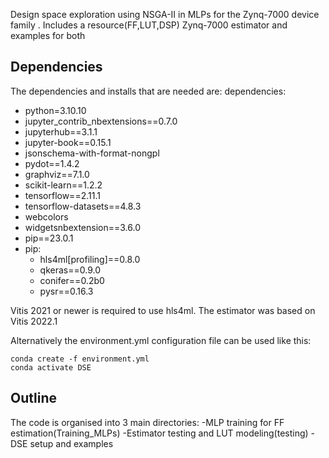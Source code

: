 Design space exploration using NSGA-II in MLPs for the Zynq-7000 device family . Includes a resource(FF,LUT,DSP) Zynq-7000 estimator and examples for both

## Dependencies
The dependencies and installs that are needed are:
dependencies:
  - python=3.10.10
  - jupyter_contrib_nbextensions==0.7.0
  - jupyterhub==3.1.1
  - jupyter-book==0.15.1
  - jsonschema-with-format-nongpl
  - pydot==1.4.2
  - graphviz==7.1.0
  - scikit-learn==1.2.2
  - tensorflow==2.11.1
  - tensorflow-datasets==4.8.3
  - webcolors
  - widgetsnbextension==3.6.0
  - pip==23.0.1
  - pip:
      - hls4ml[profiling]==0.8.0
      - qkeras==0.9.0
      - conifer==0.2b0
      - pysr==0.16.3

Vitis 2021 or newer is required to use hls4ml. The estimator was based on Vitis 2022.1

Alternatively the environment.yml configuration file can be used like this:

```console
conda create -f environment.yml 
conda activate DSE
```

## Outline
The code is organised into 3 main directories:
-MLP training for FF estimation(Training_MLPs)
-Estimator testing and LUT modeling(testing)
-DSE setup and examples



